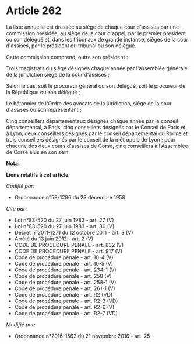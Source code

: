 # Article 262

La liste annuelle est dressée au siège de chaque cour d'assises par une commission présidée, au siège de la cour d'appel, par
le premier président ou son délégué et, dans les tribunaux de grande instance, sièges de la cour d'assises, par le président
du tribunal ou son délégué.

Cette commission comprend, outre son président :

Trois magistrats du siège désignés chaque année par l'assemblée générale de la juridiction siège de la cour d'assises ;

Selon le cas, soit le procureur général ou son délégué, soit le procureur de la République ou son délégué ;

Le bâtonnier de l'Ordre des avocats de la juridiction, siège de la cour d'assises ou son représentant ;

Cinq conseillers départementaux désignés chaque année par le conseil départemental, à Paris, cinq conseillers désignés par le
Conseil de Paris et, à Lyon, deux conseillers désignés par le conseil départemental du Rhône et trois conseillers désignés
par le conseil de la métropole de Lyon ; pour chacune des deux cours d'assises de Corse, cinq conseillers à l'Assemblée de
Corse élus en son sein.

**Nota:**



**Liens relatifs à cet article**

_Codifié par_:

  - Ordonnance n°58-1296 du 23 décembre 1958

_Cité par_:

  - Loi n°83-520 du 27 juin 1983 - art. 27 (V)
  - Loi n°83-520 du 27 juin 1983 - art. 80 (V)
  - Décret n°2011-1271 du 12 octobre 2011 - art. 3 (V)
  - Arrêté du 13 juin 2012 - art. 2 (V)
  - CODE DE PROCEDURE PENALE - art. 832 (V)
  - CODE DE PROCEDURE PENALE - art. 917 (V)
  - Code de procédure pénale - art. 10-4 (V)
  - Code de procédure pénale - art. 10-5 (V)
  - Code de procédure pénale - art. 234-1 (V)
  - Code de procédure pénale - art. 258 (V)
  - Code de procédure pénale - art. 258-1 (V)
  - Code de procédure pénale - art. 261-1 (V)
  - Code de procédure pénale - art. R2 (VD)
  - Code de procédure pénale - art. R2-3 (VD)
  - Code de procédure pénale - art. R2-6 (V)
  - Code de procédure pénale - art. R2-7 (VD)

_Modifié par_:

  - Ordonnance n°2016-1562 du 21 novembre 2016 - art. 25
